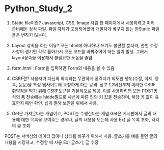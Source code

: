 # Python_Study_2

1. Static file이란? Javascript, CSS, Image 처럼 웹 페이지에서 사용하려고 미리 준비해둔 정적 파일.
파일 자체가 고정되어있어 개발자가 바꾸지 않는 한Static 파일들은 변하지 않는다.

2. Layout 상속을 하는 이유? 모든 html에 하나하나 쓰기도 불편할 뿐더러, 한번 수정사항이 생기면 각각 들어가서 모든 코드를 바꿔주어야 하는 일이 발생.
그래서 layout상속을 이용해서 불필요한 노동을 줄임.

3. form.html : Form을 입력하면 Form의 내용을 볼 수 있음

4. CSRF란?
사용자가 자신의 의지와는 무관하게 공격자가 의도한 행위(수정, 삭제, 등록, 등등)을 특정 웹사이트에 요청하게 하는 공격.
장고 1,2버전부처 이러한 CSRF취약점을 막기 위해 CSRF토큰을 기본적으로 제공.
이를 사용하려면 모든 POST방식의 폼 전송에는 hidde필드로 세션에 따른 임의 키 값을 전송하며, 해당 키 값이 유효한지 매번 확인.
쉽게 말해 보안을 위해서 사용.

5. Get은 가져온다는 개념이고, POST는 수행한다는 개념
Get은 게시판에서 글의 내용에 대한 목록을 보여주는 경우나, 글의 내용을 보는데 사용
Ex) 글 목록 조화, 각각의 글 조회

  POST는 서버상의 데이터 값이나 상태를 바꾸기 위해서 사용. 글쓰기를 예를 들면 글의 내용을 저장하고, 수정할 때 사용
  Ex) 글쓰기, 글 수정
